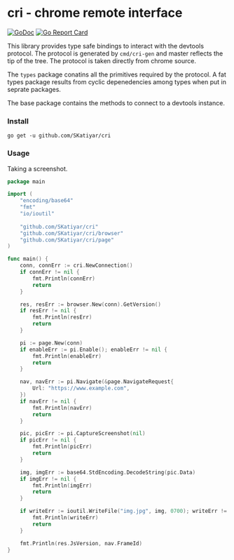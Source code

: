 # cri - chrome remote interface

[![GoDoc](https://godoc.org/github.com/SKatiyar/cri?status.svg)](https://godoc.org/github.com/SKatiyar/cri)
[![Go Report Card](https://goreportcard.com/badge/github.com/SKatiyar/cri)](https://goreportcard.com/report/github.com/SKatiyar/cri)

This library provides type safe bindings to interact with the devtools protocol.
The protocol is generated by `cmd/cri-gen` and master reflects the tip of the tree.
The protocol is taken directly from chrome source.

The `types` package conatins all the primitives required by the protocol. A fat types package results from cyclic depenedencies among types when put in seprate packages.

The base package contains the methods to connect to a devtools instance.

### Install

```
go get -u github.com/SKatiyar/cri
```

### Usage

Taking a screenshot.

```go
package main

import (
	"encoding/base64"
	"fmt"
	"io/ioutil"
  
	"github.com/SKatiyar/cri"
	"github.com/SKatiyar/cri/browser"
	"github.com/SKatiyar/cri/page"
)

func main() {
	conn, connErr := cri.NewConnection()
	if connErr != nil {
		fmt.Println(connErr)
		return
	}

	res, resErr := browser.New(conn).GetVersion()
	if resErr != nil {
		fmt.Println(resErr)
		return
	}

	pi := page.New(conn)
	if enableErr := pi.Enable(); enableErr != nil {
		fmt.Println(enableErr)
		return
	}

	nav, navErr := pi.Navigate(&page.NavigateRequest{
		Url: "https://www.example.com",
	})
	if navErr != nil {
		fmt.Println(navErr)
		return
	}

	pic, picErr := pi.CaptureScreenshot(nil)
	if picErr != nil {
		fmt.Println(picErr)
		return
	}

	img, imgErr := base64.StdEncoding.DecodeString(pic.Data)
	if imgErr != nil {
		fmt.Println(imgErr)
		return
	}

	if writeErr := ioutil.WriteFile("img.jpg", img, 0700); writeErr != nil {
		fmt.Println(writeErr)
		return
	}

	fmt.Println(res.JsVersion, nav.FrameId)
}
```
